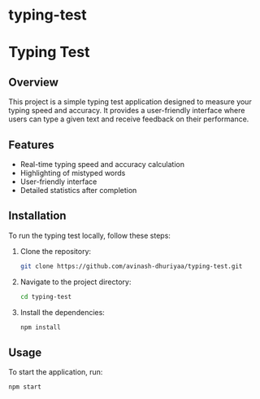 # typing-test
# Typing Test

## Overview

This project is a simple typing test application designed to measure your typing speed and accuracy. It provides a user-friendly interface where users can type a given text and receive feedback on their performance.

## Features

- Real-time typing speed and accuracy calculation
- Highlighting of mistyped words
- User-friendly interface
- Detailed statistics after completion

## Installation

To run the typing test locally, follow these steps:

1. Clone the repository:
    ```sh
    git clone https://github.com/avinash-dhuriyaa/typing-test.git
    ```
2. Navigate to the project directory:
    ```sh
    cd typing-test
    ```
3. Install the dependencies:
    ```sh
    npm install
    ```

## Usage

To start the application, run:
```sh
npm start
